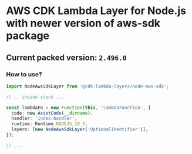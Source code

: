 # AWS CDK Lambda Layer for Node.js with newer version of aws-sdk package

## Current packed version: `2.496.0`

### How to use?

```ts
import NodeAwsSdkLayer from '@cdk-lambda-layers/node-aws-sdk';

// .. inside stack ...

const lambdaFn = new Function(this, 'LambdaFunction', {
  code: new AssetCode(__dirname),
  handler: 'index.handler',
  runtime: Runtime.NODEJS_10_X,
  layers: [new NodeAwsSdkLayer('OptionalIdentifier')],
});

// ...
```
